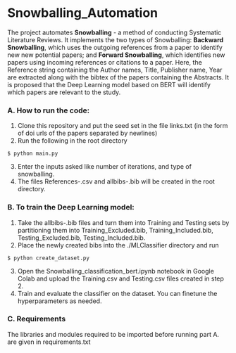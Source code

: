 # Snowballing_Automation

The project automates **Snowballing** - a method of conducting Systematic Literature Reviews. It implements the two types of Snowballing: **Backward Snowballing**, which uses the outgoing references from a paper to identify new new potential papers; and **Forward Snowballing**, which identifies new papers using incoming references or citations to a paper. Here, the Reference string containing the Author names, Title, Publisher name, Year are extracted along with the bibtex of the papers containing the Abstracts. It is proposed that the Deep Learning model based on BERT will identify which papers are relevant to the study. 


  
### A. How to run the code:
1. Clone this repository and put the seed set in the file links.txt (in the form of doi urls of the papers separated by newlines)
2. Run the following in the root directory
  ```
  $ python main.py
  ```
3. Enter the inputs asked like number of iterations, and type of snowballing.
4. The files References-<type>.csv and allbibs-<type>.bib will be created in the root directory.


### B. To train the Deep Learning model:
1. Take the allbibs-<type>.bib files and turn them into Training and Testing sets by partitioning them into Training_Excluded.bib, Training_Included.bib, Testing_Excluded.bib, Testing_Included.bib.
2. Place the newly created bibs into the ./MLClassifier directory and run 
  ```
  $ python create_dataset.py
  ```
3. Open the Snowballing_classification_bert.ipynb notebook in Google Colab and upload the Training.csv and Testing.csv files created in step 2.
4. Train and evaluate the classifier on the dataset. You can finetune the hyperparameters as needed.


### C. Requirements
The libraries and modules required to be imported before running part A. are given in requirements.txt
